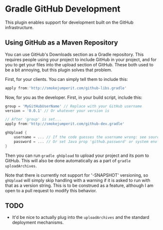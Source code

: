 Gradle GitHub Development
===========================

This plugin enables support for development built on the GitHub infrastructure.

Using GitHub as a Maven Repository
-----------------------------------

You can use GitHub's Downloads section as a Gradle repository. This requires people
using your project to include GitHub in your project, and for you to get your files
into the upload section of GitHub. These both used to be a bit annoying, but this
plugin solves that problem.

First, for your clients. You can simply tell them to include this:

```groovy
apply from:'http://smokejumperit.com/github-libs.gradle'
```

Now, for you as the developer. First, in your build script, include this:

```groovy
group = 'MyGitHubUserName' // Replace with your GitHub username
version = '0.0.1' // Or whatever your version is

// After 'group' is set...
apply from:'http://smokejumperit.com/github-dev.gradle'

ghUpload {
	username = ... // If the code guesses the username wrong: see source for defaults
	password = ... // Or set Java prop 'github.password' or system env 'GITHUB_PASS'
}
```

Then you can run `gradle ghUpload` to upload your project and its pom to GitHub. 
This will also be done automatically as a part of `gradle uploadArchives`.

Note that there is currently not support for '-SNAPSHOT' versioning, so `ghUpload`
will simply skip handling with a warning if it is asked to run with that as a version
string. This is to be construed as a feature, although I am open to a pull request
to modify this behavior.

TODO
----

* It'd be nice to actually plug into the `uploadArchives` and the standard deployment
mechanisms.
